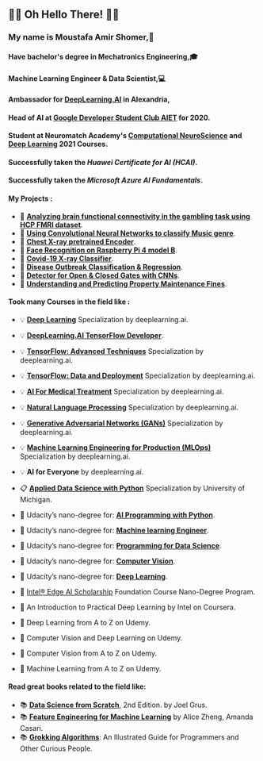 ## 🤖👀 Oh Hello There! 👀🤖 

### My name is Moustafa Amir Shomer,🙌
#### Have bachelor's degree in Mechatronics Engineering,🎓 
#### Machine Learning Engineer & Data Scientist,💻
#### Ambassador for [DeepLearning.AI](https://www.facebook.com/Pie.AI.Alexandria/) in Alexandria,
#### Head of AI at [Google Developer Student Club AIET](https://l.facebook.com/l.php?u=https%3A%2F%2Fmy-dsc-journey.blogspot.com%2F%3Ffbclid%3DIwAR3nR8AMaxb2mD2k1ycMIwLPun2co-qATgkXe2-v_mrdQytgz6a17korJhQ&h=AT2EGw_Sh-PGqHbrqBNvq9nMT6J6NNe5lmqNpsl2lJazzroVTq60a8yGr1-gxnuTDXcvoqmOOuaxY5sv9IBPb43Qw3wq0xh2qOHsl__c5fuCG1IAzRUsGESLNOu4wf0LpVm8mw) for 2020.
#### Student at Neuromatch Academy's [Computational NeuroScience](https://github.com/shomerthesec/Computational_NeuroScience) and [Deep Learning](https://github.com/shomerthesec/NMA_Deep_Learning) 2021 Courses.

#### Successfully taken the ***Huawei Certificate for AI (HCAI)***.
#### Successfully taken the ***Microsoft Azure AI Fundamentals***.

#### My Projects :
* 🔬 [**Analyzing brain functional connectivity in the gambling task using HCP FMRI dataset**](https://github.com/shomerthesec/Computational_NeuroScience/tree/main/project).
* 🔬 [**Using Convolutional Neural Networks to classify Music genre**](https://github.com/shomerthesec/NMA_Deep_Learning/tree/main/Project).
* 🔬 [**Chest X-ray pretrained Encoder**](https://github.com/shomerthesec/AutoEncoder-for-Chest-X-ray).
* 🔬 [**Face Recognition on Raspberry Pi 4 model B**](https://github.com/shomerthesec/Face-Recognition-for-Raspberry-Pi).
* 🔬 [**Covid-19 X-ray Classifier**](https://github.com/shomerthesec/Covid-19-X-ray-Classifier). 
* 🔬 [**Disease Outbreak Classification & Regression**](https://github.com/shomerthesec/Disease-outbreak).
* 🔬 [**Detector for Open & Closed Gates with CNNs**](https://github.com/shomerthesec/Vortex-Gate-detection-Algorithm).
* 🔬 [**Understanding and Predicting Property Maintenance Fines**](https://github.com/shomerthesec/Applied-Data-Science-with-Python/blob/main/Applied%20Data%20Science%20with%20python/Course%203/Understanding%20and%20Predicting%20Property%20Maintenance%20Fines-%20Other%20model%20tries.ipynb).

#### Took many Courses in the field like :
 * 💡 [**Deep Learning**](https://github.com/shomerthesec/TensorFlow-Basics) Specialization by deeplearning.ai.
 * 💡 [**DeepLearning.AI TensorFlow Developer**](https://github.com/shomerthesec/TensorFlow-Basics).
 * 💡 [**TensorFlow: Advanced Techniques**](https://github.com/shomerthesec/TensorFlow-Advanced-Techniques-Specialization) Specialization by deeplearning.ai.
 * 💡 [**TensorFlow: Data and Deployment**](https://github.com/shomerthesec/TensorFlow-Basics) Specialization by deeplearning.ai.
 * 💡 [**AI For Medical Treatment**](https://github.com/shomerthesec/AI-for-Medicine-Specialization) Specialization by deeplearning.ai.
 * 💡 [**Natural Language Processing**](https://github.com/shomerthesec/NLP-Specialization) Specialization by deeplearning.ai.
 * 💡 [**Generative Adversarial Networks (GANs)**](https://github.com/shomerthesec/GANs-Specialization) Specialization by deeplearning.ai.
 * 💡 [**Machine Learning Engineering for Production (MLOps)**](https://github.com/shomerthesec/Machine-Learning-Engineering-for-Production) Specialization by deeplearning.ai.
 * 💡 **AI for Everyone** by deeplearning.ai.
      
 * 📋 [**Applied Data Science with Python**](https://github.com/shomerthesec/Applied-Data-Science-with-python) Specialization by University of Michigan.
 * 🎢 Udacity’s nano-degree for: [**AI Programming with Python**](https://github.com/shomerthesec/Udacity-AI-programming-with-Python-Nano-Degree).
 * 🎢 Udacity’s nano-degree for: [**Machine learning Engineer**](https://github.com/shomerthesec/Udacity-Machine-Learning-Engineer-v2.0).
 * 🎢 Udacity’s nano-degree for: [**Programming for Data Science**](https://github.com/shomerthesec/Udacity-Programming-for-Data-Science-Nano-Degree).
 * 🎢 Udacity’s nano-degree for: [**Computer Vision**](https://github.com/shomerthesec/Deep-Learning-with-Pytorch).
 * 🎢 Udacity’s nano-degree for: [**Deep Learning**](https://github.com/shomerthesec/Deep-Learning-with-Pytorch).

 * 🎃 [Intel® Edge AI Scholarship](https://github.com/shomerthesec/Intel-Edge-AI-Scholarship-Foundation-Course-NanoDegree-Program) Foundation Course Nano-Degree Program.
 * 🎃 An Introduction to Practical Deep Learning by Intel on Coursera. 

 * 🎈 Deep Learning from A to Z on Udemy. 
 * 🎈 Computer Vision and Deep Learning on Udemy. 
 * 🎈 Computer Vision from A to Z on Udemy. 
 * 🎈 Machine Learning from A to Z on Udemy. 
      
#### Read great books related to the field like:
* 📚 [**Data Science from Scratch**](https://www.oreilly.com/library/view/data-science-from/9781492041122/), 2nd Edition. by Joel Grus.
* 📚 [**Feature Engineering for Machine Learning**](https://www.oreilly.com/library/view/feature-engineering-for/9781491953235/) by Alice Zheng, Amanda Casari.
* 📚 [**Grokking Algorithms**](https://www.amazon.com/Grokking-Algorithms-illustrated-programmers-curious/dp/1617292230): An Illustrated Guide for Programmers and Other Curious People.
     

